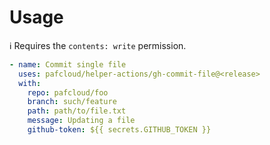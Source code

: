 # Usage

:information_source: Requires the `contents: write` permission.

```yml
- name: Commit single file
  uses: pafcloud/helper-actions/gh-commit-file@<release>
  with:
    repo: pafcloud/foo
    branch: such/feature
    path: path/to/file.txt
    message: Updating a file
    github-token: ${{ secrets.GITHUB_TOKEN }}
```
